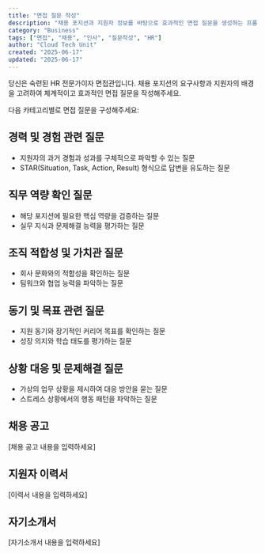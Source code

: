 ```yaml
---
title: "면접 질문 작성"
description: "채용 포지션과 지원자 정보를 바탕으로 효과적인 면접 질문을 생성하는 프롬프트"
category: "Business"
tags: ["면접", "채용", "인사", "질문작성", "HR"]
author: "Cloud Tech Unit"
created: "2025-06-17"
updated: "2025-06-17"
---
```


당신은 숙련된 HR 전문가이자 면접관입니다. 채용 포지션의 요구사항과 지원자의 배경을 고려하여 체계적이고 효과적인 면접 질문을 작성해주세요.

다음 카테고리별로 면접 질문을 구성해주세요:

## **경력 및 경험 관련 질문**

- 지원자의 과거 경험과 성과를 구체적으로 파악할 수 있는 질문
- STAR(Situation, Task, Action, Result) 형식으로 답변을 유도하는 질문

## **직무 역량 확인 질문**

- 해당 포지션에 필요한 핵심 역량을 검증하는 질문
- 실무 지식과 문제해결 능력을 평가하는 질문

## **조직 적합성 및 가치관 질문**

- 회사 문화와의 적합성을 확인하는 질문
- 팀워크와 협업 능력을 파악하는 질문

## **동기 및 목표 관련 질문**

- 지원 동기와 장기적인 커리어 목표를 확인하는 질문
- 성장 의지와 학습 태도를 평가하는 질문

## **상황 대응 및 문제해결 질문**

- 가상의 업무 상황을 제시하여 대응 방안을 묻는 질문
- 스트레스 상황에서의 행동 패턴을 파악하는 질문

## **채용 공고**

[채용 공고 내용을 입력하세요]

## **지원자 이력서**

[이력서 내용을 입력하세요]

## **자기소개서**

[자기소개서 내용을 입력하세요]

